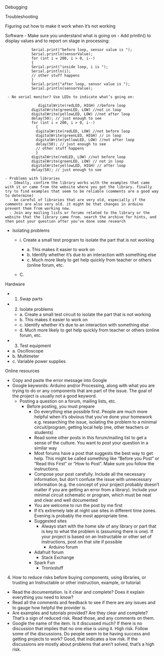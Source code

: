 Debugging

Troubleshooting

Figuring out how to make it work when it’s not working

Software
 	- Make sure you understand what is going on
		- Add println() to display values and to report on stage in processing:
    
				Serial.print("before loop, sensor value is ");
				Serial.println(sensorValue);
				for (int i = 200, i > 0, i--)
				{
				Serial.print("inside loop, i is ");
				Serial.println(i);
				// other stuff happens
				}
				Serial.print("after loop, sensor value is ");
				Serial.println(sensorValue);
        
     - No serial monitor? Use LEDs to indicate what’s going on:
           
                   digitalWrite(redLED, HIGH) //before loop
				digitalWrite(greenLED, LOW) //not in loop
				digitalWrite(yellowLED, LOW) //not after loop
				delay(50); // just enough to see
				for (int i = 200, i > 0, i--)
				  {
				  digitalWrite(redLED, LOW) //not before loop
				  digitalWrite(greenLED, HIGH) // in loop
				  digitalWrite(yellowLED, LOW) //not after loop
				  delay(50); // just enough to see
				  // other stuff happens
				  }
				digitalWrite(redLED, LOW) //not before loop
				digitalWrite(greenLED, LOW) // not in loop
				digitalWrite(yellowLED, HIGH) // after loop
				delay(50); // just enough to see
        
	- Problems with libraries
	  - Ideally, confirm the library works with the examples that came with it or came from the website where you got the library. finally try to find examples that seem to be reliable (comments are a good way to determine)
	  - be careful of libraries that are very old, especially if the comments are also very old. it might be that changes in arduino prevent them from working now.
	  - Join any mailing lists or forums related to the library or the website that the library came from. search the archive for hints, and then post your question after you’ve done some research

- Isolating problems
  - i. Create a small test program to isolate the part that is not working
    - a. This makes it easier to work on
    - b. Identify whether it’s due to an interaction with something else
    - c. Much more likely to get help quickly from teacher or others (online forum, etc.

  - C.	

Hardware
 - 1. Swap parts
 - 2. Isolate problems
   - a. Create a small test circuit to isolate the part that is not working
   - b. This makes it easier to work on
   - c. Identify whether it’s due to an interaction with something else
   - d. Much more likely to get help quickly from teacher or others (online forum, etc.
  - 3. Test equipment
   - a. Oscilloscope
   - b. Multimeter
   - c. Variable power supplies

Online resources
 - Copy and paste the error message into Google
 - Google keywords: Arduino and/or Processing, along with what you are trying to do or any components that are part of the issue. The goal of the project is usually not a good keyword.
   - Posting a question on a forum, mailing lists, etc.
     - Before posting, you must prepare
       - Do everything else possible first. People are much more helpful when it’s obvious that you’ve done your homework e.g. researching the issue, isolating the problem to a minimal circuit/program, getting local help (me, other teachers or students)
       - Read some other posts in this forum/mailing list to get a sense of the culture. You want to post your question in a similar way
       - Most forums have a post that suggests the best way to get help. This might be called something like “Before you Post” or “Read this First” or “How to Post”. Make sure you follow the instructions.
       - Compose your post carefully. Include all the necessary information, but don’t confuse the issue with unnecessary information (e.g. the concept of your project probably doesn’t matter if you are getting an error from a library). Include your minimal circuit schematic or program, which must be neat and clear and well documented
       - You are welcome to run the post by me first
       - If it’s extremely late at night use sites in different time zones. Evening is probably the most appropriate time.
       - Suggested sites
         - Always start with the home site of any library or part that is key to what the problem is (assuming there is one). If your project is based on an Instructable or other set of instructions, post on that site if possible
           - Arduino forum
	   - Adafruit forum
           - Stack Exchange
	   - Spark Fun
           - Tronixstuff

4. How to reduce risks before buying components, using libraries, or trusting an Instructable or other instruction, example, or tutorial:
  - Read the documentation. Is it clear and complete? Does it explain everything you need to know?
  - Read all the comments and feedback to see if there are any issues and to gauge how helpful the provider is. 
  - Are examples and tutorials provided? Are they clear and complete? That’s a sign of reduced risk. Read those, and any comments on them.
  - Google the name of the item. Is it discussed much? If there is no discussion that implies that no one else is using it. High risk. Follow some of the discussions. Do people seem to be having success and getting projects to work? Good, that indicates a low risk. If the discussions are mostly about problems that aren’t solved, that’s a high risk.







